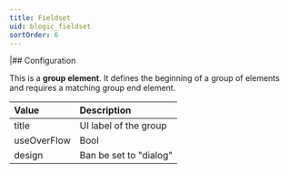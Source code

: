 ```yaml
---
title: Fieldset
uid: blogic_fieldset
sortOrder: 6
---
```


|## Configuration

This is a **group element**. It defines the beginning of a group of elements and requires a matching group end element.

| Value       | Description            |
|:------------|:-----------------------|
| title       | UI label of the group  |
| useOverFlow | Bool                   |
| design      | Ban be set to "dialog" |
